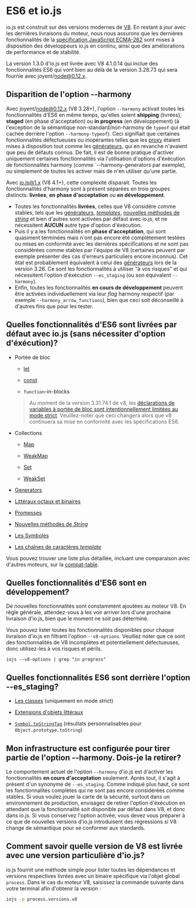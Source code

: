# ES6 et io.js

io.js est construit sur des versions modernes de [V8](https://code.google.com/p/v8/). En restant à jour avec les dernières livraisons du moteur, nous nous assurons que les dernières fonctionnalités de la [spécification JavaScript ECMA-262](http://www.ecma-international.org/publications/standards/Ecma-262.htm) sont mises à disposition des développeurs io.js en continu, ainsi que des améliorations de performance et de stabilité.

La version 1.3.0 d'io.js est livrée avec V8 4.1.0.14 qui inclue des fonctionnalités ES6 qui vont bien au delà de la version 3.28.73 qui sera fournie avec joyent/node@0.12.x.

## Disparition de l'option --harmony

Avec joyent/node@0.12.x (V8 3.28+), l'option `--harmony` activait toutes les fonctionnalités d'ES6 en même temps, qu'elles soient **shipping** (livrées), **staged** (en phase d'acceptation) ou **in progress** (en développement) (à l'exception de la sémantique non-standard/non-harmony de `typeof` qui était cachée derrière l'option `--harmony-typeof`). Ceci signifiait que certaines fonctionnalités défectueuses ou inopérantes telles que les [proxy](https://developer.mozilla.org/en-US/docs/Web/JavaScript/Reference/Global_Objects/Proxy) étaient mises à disposition tout comme les [générateurs](https://developer.mozilla.org/en-US/docs/Web/JavaScript/Reference/Statements/function*), qui en revanche n'avaient que peu de défauts connus. De fait, il est de bonne pratique d'activer uniquement certaines fonctionnalités via l'utilisation d'options d'éxécution de fonctionnalités harmony (comme `--harmony-generators par exemple), ou simplement de toutes les activer mais de n'en utiliser qu'une partie.

Avec io.js@1.x (V8 4.1+), cette complexité disparait. Toutes les fonctionnalités d'harmony sont à présent séparées en trois groupes distincts: **livrées**, **en phase d'acceptation** ou **en développement**.

*   Toutes les fonctionnalités **livrées**, celles que V8 considère comme stables, tels que les [générateurs](https://developer.mozilla.org/en-US/docs/Web/JavaScript/Reference/Statements/function*), [*templates*](https://developer.mozilla.org/en-US/docs/Web/JavaScript/Reference/template_strings), [nouvelles méthodes de *string*](https://developer.mozilla.org/en-US/docs/Web/JavaScript/New_in_JavaScript/ECMAScript_6_support_in_Mozilla#Additions_to_the_String_object) et bien d'autres sont activées par défaut avec io.js, et ne nécessitent **AUCUN** autre type d'option d'éxécution.
*   Puis il y a les fonctionnalités en **phase d'acceptation**, qui sont quasiment terminées mais n'ont pas encore été complètement testées ou mises en conformité avec les dernières spécifications et ne sont pas considérées comme stables par l'équipe de V8 (certaines peuvent par exemple présenter des cas d'erreurs particuliers encore inconnus). Cet état est probablement équivalent à celui des [générateurs](https://developer.mozilla.org/en-US/docs/Web/JavaScript/Reference/Statements/function*) lors de la version 3.26. Ce sont les fonctionnalités à utiliser "à vos risques" et qui nécessitent l'option d'éxécution `--es_staging` (ou son équivalent `--harmony`).
*   Enfin, toutes les fonctionnalités **en cours de développement** peuvent être activées individuellement via leur *flag* harmony respectif (par exemple `--harmony_arrow_functions`), bien que ceci soit déconseillé à d'autres fins que pour les tester.

## Quelles fonctionnalités d'ES6 sont livrées par défaut avec io.js (sans nécessiter d'option d'éxécution)?

*   Portée de bloc

    *   [let](https://developer.mozilla.org/en-US/docs/Web/JavaScript/Reference/Statements/let)

    *   [const](https://developer.mozilla.org/en-US/docs/Web/JavaScript/Reference/Statements/const)

    *   `function`-in-blocks

    >Au moment de la version 3.31.74.1 de v8, les [déclarations de variables à portée de bloc sont intentionnellement limitées au mode strict](https://groups.google.com/forum/#!topic/v8-users/3UXNCkAU8Es). Veuillez-noter que ceci changera alors que v8 continuera sa mise en conformité avec les spécifications ES6.

*   Collections

    *   [Map](https://developer.mozilla.org/en-US/docs/Web/JavaScript/Reference/Global_Objects/Map)

    *   [WeakMap](https://developer.mozilla.org/en-US/docs/Web/JavaScript/Reference/Global_Objects/WeakMap)

    *   [Set](https://developer.mozilla.org/en-US/docs/Web/JavaScript/Reference/Global_Objects/Set)

    *   [WeakSet](https://developer.mozilla.org/en-US/docs/Web/JavaScript/Reference/Global_Objects/WeakSet)

*   [Generators](https://developer.mozilla.org/en-US/docs/Web/JavaScript/Reference/Statements/function*)

*   [Littéraux octaux et binaires](https://developer.mozilla.org/en-US/docs/Web/JavaScript/Reference/Lexical_grammar#Numeric_literals)

*   [Promesses](https://developer.mozilla.org/en-US/docs/Web/JavaScript/Reference/Global_Objects/Promise)

*   [Nouvelles méthodes de *String*](https://developer.mozilla.org/en-US/docs/Web/JavaScript/New_in_JavaScript/ECMAScript_6_support_in_Mozilla#Additions_to_the_String_object)

*   [Les Symboles](https://developer.mozilla.org/en-US/docs/Web/JavaScript/Reference/Global_Objects/Symbol)

*   [Les chaînes de caractères *template*](https://developer.mozilla.org/en-US/docs/Web/JavaScript/Reference/template_strings)

Vous pouvez trouver une liste plus détaillée, incluant une comparaison avec d'autres moteurs, sur la [compat-table](https://kangax.github.io/compat-table/es6/).

## Quelles fonctionnalités d'ES6 sont en développement?

De nouvelles fonctionnalités sont constamment ajoutées au moteur V8. En règle générale, attendez-vous à les voir arriver lors d'une prochaine livraison d'io.js, bien que le moment ne soit pas déterminé.

Vous pouvez lister toutes les fonctionnalités disponibles pour chaque livraison d'io.js en filtrant l'option `--v8-options`. Veuillez noter que ce sont des fonctionnalités de V8 incomplètes et potentiellement défectueuses, donc utilisez-les à vos risques et périls.

```
iojs --v8-options | grep "in progress"
```

## Quelles fonctionnalités ES6 sont derrière l'option --es_staging?

*   [Les classes](https://github.com/lukehoban/es6features#classes) (uniquement en mode strict)
*   [Extensions d'objets littéraux](https://github.com/lukehoban/es6features#enhanced-object-literals)

*   [`Symbol.toStringTag`](https://developer.mozilla.org/en-US/docs/Web/JavaScript/Reference/Global_Objects/Symbol) (résultats personnalisables pour `Object.prototype.toString`)

## Mon infrastructure est configurée pour tirer partie de l'option --harmony. Dois-je la retirer?

Le comportement actuel de l'option `--harmony` d'io.js est d'activer les fonctionnalités **en cours d'acceptation** seulement. Après tout, il s'agit à présent d'un synonyme de `--es_staging`. Comme indiqué plus haut, ce sont les fonctionnalités complètes qui ne sont pas encore considérées comme stables. Si vous voulez jouer la carte de la sécurité, surtout dans un environnement de production, envisagez de retirer l'option d'éxécution en attendant que la fonctionnalité soit disponible par défaut dans V8, et donc dans io.js. Si vous conservez l'option activée, vous devez vous préparer à ce que de nouvelles versions d'io.js introduisent des régressions si V8 change de sémantique pour se conformer aux standards.

## Comment savoir quelle version de V8 est livrée avec une version particulière d'io.js?

io.js fournit une méthode simple pour lister toutes les dépendances et versions respectives livrées avec un binaire spécifique via l'objet global `process`. Dans le cas du moteur V8, saisissez la commande suivante dans votre terminal afin d'obtenir la version :

```sh
iojs -p process.versions.v8
```
